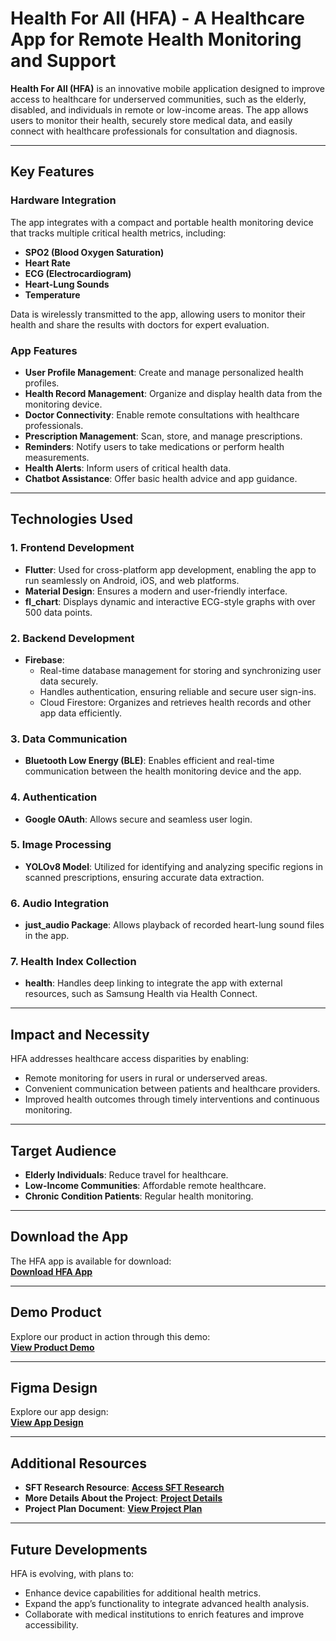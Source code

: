 # Health For All (HFA) - A Healthcare App for Remote Health Monitoring and Support

**Health For All (HFA)** is an innovative mobile application designed to improve access to healthcare for underserved communities, such as the elderly, disabled, and individuals in remote or low-income areas. The app allows users to monitor their health, securely store medical data, and easily connect with healthcare professionals for consultation and diagnosis.

---

## Key Features

### Hardware Integration
The app integrates with a compact and portable health monitoring device that tracks multiple critical health metrics, including:
- **SPO2 (Blood Oxygen Saturation)**
- **Heart Rate**
- **ECG (Electrocardiogram)**
- **Heart-Lung Sounds**
- **Temperature**

Data is wirelessly transmitted to the app, allowing users to monitor their health and share the results with doctors for expert evaluation.

### App Features
- **User Profile Management**: Create and manage personalized health profiles.
- **Health Record Management**: Organize and display health data from the monitoring device.
- **Doctor Connectivity**: Enable remote consultations with healthcare professionals.
- **Prescription Management**: Scan, store, and manage prescriptions.
- **Reminders**: Notify users to take medications or perform health measurements.
- **Health Alerts**: Inform users of critical health data.
- **Chatbot Assistance**: Offer basic health advice and app guidance.

---

## Technologies Used

### 1. **Frontend Development**
- **Flutter**: Used for cross-platform app development, enabling the app to run seamlessly on Android, iOS, and web platforms.  
- **Material Design**: Ensures a modern and user-friendly interface.  
- **fl_chart**: Displays dynamic and interactive ECG-style graphs with over 500 data points.

### 2. **Backend Development**
- **Firebase**: 
  - Real-time database management for storing and synchronizing user data securely.
  - Handles authentication, ensuring reliable and secure user sign-ins.
  - Cloud Firestore: Organizes and retrieves health records and other app data efficiently.

### 3. **Data Communication**
- **Bluetooth Low Energy (BLE)**: Enables efficient and real-time communication between the health monitoring device and the app.

### 4. **Authentication**
- **Google OAuth**: Allows secure and seamless user login.

### 5. **Image Processing**
- **YOLOv8 Model**: Utilized for identifying and analyzing specific regions in scanned prescriptions, ensuring accurate data extraction.

### 6. **Audio Integration**
- **just_audio Package**: Allows playback of recorded heart-lung sound files in the app.

### 7. **Health Index Collection**
- **health**: Handles deep linking to integrate the app with external resources, such as Samsung Health via Health Connect.

---

## Impact and Necessity
HFA addresses healthcare access disparities by enabling:
- Remote monitoring for users in rural or underserved areas.
- Convenient communication between patients and healthcare providers.
- Improved health outcomes through timely interventions and continuous monitoring.

---

## Target Audience
- **Elderly Individuals**: Reduce travel for healthcare.
- **Low-Income Communities**: Affordable remote healthcare.
- **Chronic Condition Patients**: Regular health monitoring.

---

## Download the App
The HFA app is available for download:  
[**Download HFA App**](https://drive.google.com/file/d/12APl8KQVNFzLmk2Lk6lEC6o_Q6Jbc7QD/view?usp=sharing)

---

## Demo Product
Explore our product in action through this demo:  
[**View Product Demo**](https://drive.google.com/file/d/18a_q0sjvQaTyZBtsHXaLK_Y6TH_4S4uc/view?usp=sharing)

---

## Figma Design
Explore our app design:  
[**View App Design**](https://www.figma.com/design/CVCKjBexxaHIwTamQiMnPX/HealthForAll-App)

---

## Additional Resources
- **SFT Research Resource**: [**Access SFT Research**](https://drive.google.com/drive/u/0/folders/1urGEq8EOp1WiWo0_IhsH_1f-cnUYpnIf)  
- **More Details About the Project**: [**Project Details**](https://drive.google.com/drive/u/0/folders/1dB_FHNnQ1XOn9a3TZfbFJOewPzvK6S1V)
- **Project Plan Document**: [**View Project Plan**](https://docs.google.com/spreadsheets/d/1qqJ7_EOLVirXMBo83R7SNgTPwgM9nL1LIKI39oqvpks/edit?usp=sharing)
---

## Future Developments
HFA is evolving, with plans to:
- Enhance device capabilities for additional health metrics.
- Expand the app’s functionality to integrate advanced health analysis.
- Collaborate with medical institutions to enrich features and improve accessibility.
